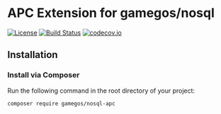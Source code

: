 # APC Extension for gamegos/nosql

[![License](https://img.shields.io/badge/license-MIT-blue.svg)](https://raw.githubusercontent.com/gamegos/nosql-apc/master/LICENSE)
[![Build Status](https://travis-ci.org/gamegos/nosql-apc.svg?branch=master)](https://travis-ci.org/gamegos/nosql-apc)
[![codecov.io](https://codecov.io/github/gamegos/nosql-apc/coverage.svg?branch=master)](https://codecov.io/github/gamegos/nosql-apc?branch=master)

## Installation

### Install via Composer

Run the following command in the root directory of your project:
```sh
composer require gamegos/nosql-apc
```

